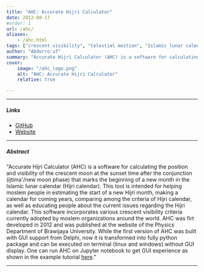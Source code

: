 ```yaml
---
title: "AHC: Accurate Hijri Calculator"
date: 2012-08-17
#order: 1
url: /ahc/
aliases: 
    - /ahc.html
tags: ["crescent visibility", "Celestial mostion", "Islamic lunar calendar"]
author: "Abdurro'uf"
summary: "Accurate Hijri Calculator (AHC) is a software for calculating the position and visibility of the crescent moon at the sunset time after the conjunction (ijtima'/new moon phase) that marks the beginning of a new month in the Islamic lunar calendar (Hijri calendar). This tool is intended for helping moslem people in estimating the start of a new Hijri month, making a calendar for coming years, comparing among the criteria of Hijri calendar, as well as educating people about the current issues regarding the Hijri calendar. This software incorporates various crescent visibility criteria currently adopted by moslem organizations around the world. AHC was firt developed in 2012 and was published at the website of the Physics Department of Brawijaya University. While the first version of AHC was built with GUI support from Delphi, now it is transformed into fully python package and can be executed on terminal (linux and windows) without GUI display. One can run AHC on Jupyter notebook to get GUI experience as shown in the example tutorial [here](https://github.com/accuhijri/ahc/blob/main/examples/ahc_1444_syawal.ipynb)."
cover:
    image: "/ahc_logo.png"
    alt: "AHC: Accurate Hijri Calculator"
    relative: true

---
```


---

##### Links

+ [GitHub](https://github.com/accuhijri/ahc)
+ [Website](https://accuhijri.github.io/)

---

##### Abstract

"Accurate Hijri Calculator (AHC) is a software for calculating the position and visibility of the crescent moon at the sunset time after the conjunction (ijtima'/new moon phase) that marks the beginning of a new month in the Islamic lunar calendar (Hijri calendar). This tool is intended for helping moslem people in estimating the start of a new Hijri month, making a calendar for coming years, comparing among the criteria of Hijri calendar, as well as educating people about the current issues regarding the Hijri calendar. This software incorporates various crescent visibility criteria currently adopted by moslem organizations around the world. AHC was firt developed in 2012 and was published at the website of the Physics Department of Brawijaya University. While the first version of AHC was built with GUI support from Delphi, now it is transformed into fully python package and can be executed on terminal (linux and windows) without GUI display. One can run AHC on Jupyter notebook to get GUI experience as shown in the example tutorial [here](https://github.com/accuhijri/ahc/blob/main/examples/ahc_1444_syawal.ipynb)."

---



